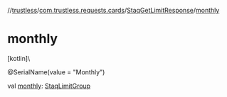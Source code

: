 //[trustless](../../../index.md)/[com.trustless.requests.cards](../index.md)/[StaqGetLimitResponse](index.md)/[monthly](monthly.md)

# monthly

[kotlin]\

@SerialName(value = &quot;Monthly&quot;)

val [monthly](monthly.md): [StaqLimitGroup](../-staq-limit-group/index.md)
